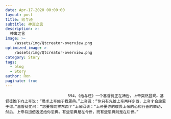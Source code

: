 ```yaml
---
date: Apr-17-2020 00:00:00
layout: post
title: 给与还
subtitle: 神寓之言
description: >-
  神寓之言
image: >-
    /assets/img/Qtcreator-overview.png
optimized_image: >-
    /assets/img/Qtcreator-overview.png
category: Story
tags:
  - blog
  - Story
author: Ron
paginate: true
---
```


							　　594，《给与还》一个基督徒正在祷告，上帝突然显现。基督徒跪下向上帝说：“恳求上帝施于我恩典。”上帝说：“你只有先给上帝两样东西，上帝才会施恩于你。”基督徒忙问：“您要哪两样东西？”上帝回说：“上帝要你的敬畏上帝的心和行善的举动，然后，上帝将加倍返还给你恩典。有些恩典是在今世，而有些恩典则是在后世。”
							
							
						